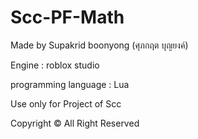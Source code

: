# Scc-PF-Math
Made by Supakrid boonyong (ศุภกฤต บุญยงค์)

Engine : roblox studio

programming language : Lua

Use only for Project of Scc

Copyright © All Right Reserved
